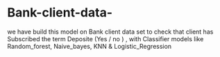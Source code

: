 # Bank-client-data-
we have build this model on Bank client data set to check  that client has Subscribed the term Deposite (Yes / no ) , with Classifier models like Random_forest, Naive_bayes, KNN &amp; Logistic_Regression

